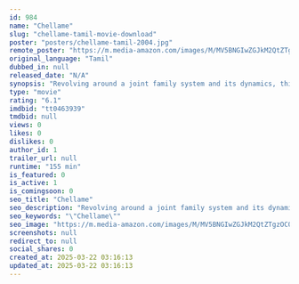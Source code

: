 ```yaml
---
id: 984
name: "Chellame"
slug: "chellame-tamil-movie-download"
poster: "posters/chellame-tamil-2004.jpg"
remote_poster: "https://m.media-amazon.com/images/M/MV5BNGIwZGJkM2QtZTgzOC00ZmY2LTg4NjMtMzllZjA2YzlhNmYxXkEyXkFqcGc@._V1_SX300.jpg"
original_language: "Tamil"
dubbed_in: null
released_date: "N/A"
synopsis: "Revolving around a joint family system and its dynamics, this drama series attempts to highlight the challenges that emerge in relationships when money comes into the picture."
type: "movie"
rating: "6.1"
imdbid: "tt0463939"
tmdbid: null
views: 0
likes: 0
dislikes: 0
author_id: 1
trailer_url: null
runtime: "155 min"
is_featured: 0
is_active: 1
is_comingsoon: 0
seo_title: "Chellame"
seo_description: "Revolving around a joint family system and its dynamics, this drama series attempts to highlight the challenges that emerge in relationships when money comes into the picture."
seo_keywords: "\"Chellame\""
seo_image: "https://m.media-amazon.com/images/M/MV5BNGIwZGJkM2QtZTgzOC00ZmY2LTg4NjMtMzllZjA2YzlhNmYxXkEyXkFqcGc@._V1_SX300.jpg"
screenshots: null
redirect_to: null
social_shares: 0
created_at: 2025-03-22 03:16:13
updated_at: 2025-03-22 03:16:13
---
```



